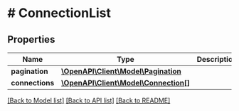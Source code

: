 # # ConnectionList

## Properties

Name | Type | Description | Notes
------------ | ------------- | ------------- | -------------
**pagination** | [**\OpenAPI\Client\Model\Pagination**](Pagination.md) |  |
**connections** | [**\OpenAPI\Client\Model\Connection[]**](Connection.md) |  |

[[Back to Model list]](../../README.md#models) [[Back to API list]](../../README.md#endpoints) [[Back to README]](../../README.md)
